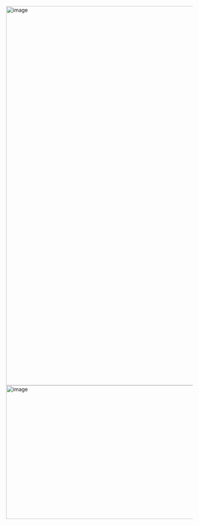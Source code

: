 <img width="1536" height="1024" alt="image" src="https://github.com/user-attachments/assets/7d0e0089-f4c2-4061-b581-9c1a70e30908" />
<img width="720" height="361" alt="image" src="https://github.com/user-attachments/assets/b3cfd7a0-539f-4e4a-ae92-c49455eb0f17" />

